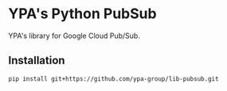# YPA's Python PubSub

YPA's library for Google Cloud Pub/Sub.

## Installation

```bash
pip install git+https://github.com/ypa-group/lib-pubsub.git 